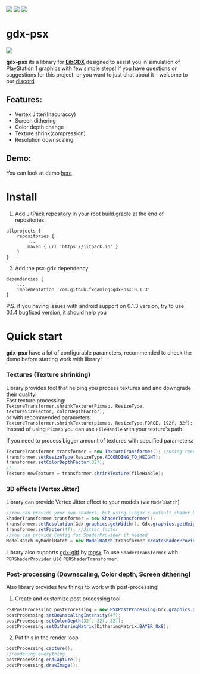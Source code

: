 
[![](https://jitpack.io/v/fxgaming/gdx-psx.svg)](https://jitpack.io/#fxgaming/gdx-psx) [![](https://img.shields.io/badge/Support-Patreon-FF424D)](https://www.patreon.com/bePatron?u=34511646) [![](https://img.shields.io/badge/Community-Discord-5865F2)](https://discord.gg/2FqQQxyFS8)
# gdx-psx
![](https://m3.fxg.by/psxlogo.gif) 

**gdx-psx** its a library for [**LibGDX**](https://github.com/libgdx/libgdx) designed to assist you in simulation of PlayStation 1
graphics with few simple steps!
If you have questions or suggestions for this project, or you want to just chat about it - welcome to our [discord](https://discord.gg/2FqQQxyFS8).

## Features:
- Vertex Jitter(Inacuraccy)
- Screen dithering
- Color depth change
- Texture shrink(compression)
- Resolution downscaling

## Demo:
You can look at demo [here](https://m3.fxg.by/gdxpsx.mp4)

# Install
1. Add JitPack repository in your root build.gradle at the end of repositories:
```
allprojects {
    repositories {
        ...
        maven { url 'https://jitpack.io' }
    }
}
```
2. Add the psx-gdx dependency
```
dependencies {
    ...
    implementation 'com.github.fxgaming:gdx-psx:0.1.3'
}
```
P.S. if you having issues with android support on 0.1.3 version, try to use 0.1.4 bugfixed version, it should help you

# Quick start
**gdx-psx** have a lot of configurable parameters, recommended to check
the demo before starting work with library!

### Textures (Texture shrinking)
Library provides tool that helping you process textures and and downgrade their quality! <br/>
Fast texture processing: <br/>
`TextureTransformer.shrinkTexture(Pixmap, ResizeType, textureSizeFactor, colorDepthFactor);` <br/>
or with recommended parameters: <br/>
`TextureTransformer.shrinkTexture(pixmap, ResizeType.FORCE, 192f, 32f);` <br/>
Instead of using `Pixmap` you can use `FileHandle` with your texture's path.

If you need to process bigger amount of textures with specified parameters:
```java
TextureTransformer transformer = new TextureTransformer(); //using recommended parameters by default
transformer.setResizeType(ResizeType.ACCORDING_TO_HEIGHT);
transformer.setColorDepthFactor(32f);
//...
Texture newTexture = transformer.shrinkTexture(fileHandle);
```

### 3D effects (Vertex Jitter)
Library can provide Vertex Jitter effect to your models (via `ModelBatch`)
```java
//You can provide your own shaders, but using libgdx's default shader by default.
ShaderTransformer transformer = new ShaderTransformer(); 
transformer.setResolution(Gdx.graphics.getWidth(), Gdx.graphics.getHeight());
transformer.setFactor(4f); //Jitter factor
//You can provide Config for ShaderProvider if needed
ModelBatch myModelBatch = new ModelBatch(transformer.createShaderProvider());
```
Library also supports [gdx-gltf](https://github.com/mgsx-dev/gdx-gltf) by [mgsx](https://github.com/mgsx-dev)
To use `ShaderTransformer` with `PBRShaderProvider` use `PBRShaderTransformer`.

### Post-processing (Downscaling, Color depth, Screen dithering)
Also library provides few things to work with post-processing!

1. Create and customize post processing tool
```java
PSXPostProcessing postProcessing = new PSXPostProcessing(Gdx.graphics.getWidth(), Gdx.graphics.getHeight());
postProcessing.setDownscalingIntensity(4f);
postProcessing.setColorDepth(32f, 32f, 32f);
postProcessing.setDitheringMatrix(DitheringMatrix.BAYER_8x8);
```
2. Put this in the render loop
```java
postProcessing.capture();
//rendering everything
postProcessing.endCapture();
postProcessing.drawImage();
```
